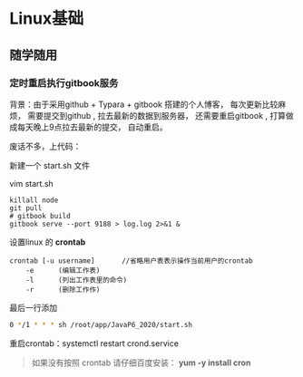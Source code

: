 # Linux基础





## 随学随用

### 定时重启执行gitbook服务

背景：由于采用github + Typara + gitbook 搭建的个人博客， 每次更新比较麻烦， 需要提交到github , 拉去最新的数据到服务器， 还需要重启gitbook , 打算做成每天晚上9点拉去最新的提交， 自动重启。

废话不多，上代码：

新建一个 start.sh 文件

vim start.sh

```shell
killall node
git pull
# gitbook build
gitbook serve --port 9188 > log.log 2>&1 &
```

设置linux 的 **crontab**

```
crontab [-u username]　　　　//省略用户表表示操作当前用户的crontab
    -e      (编辑工作表)
    -l      (列出工作表里的命令)
    -r      (删除工作作)
```

最后一行添加

```sh
0 */1 * * * sh /root/app/JavaP6_2020/start.sh
```

重启crontab：systemctl restart crond.service

> 如果没有按照 crontab 请仔细百度安装： **yum -y install cron**

